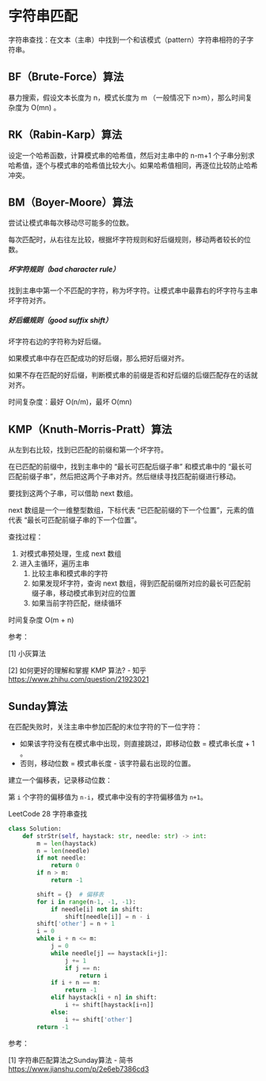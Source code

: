 # 字符串匹配

字符串查找：在文本（主串）中找到一个和该模式（pattern）字符串相符的子字符串。

## BF（Brute-Force）算法

暴力搜索，假设文本长度为 n，模式长度为 m （一般情况下 n>m），那么时间复杂度为 O(mn)​ 。

## RK（Rabin-Karp）算法

设定一个哈希函数，计算模式串的哈希值，然后对主串中的 n-m+1 个子串分别求哈希值，逐个与模式串的哈希值比较大小。如果哈希值相同，再逐位比较防止哈希冲突。

## BM（Boyer-Moore）算法

尝试让模式串每次移动尽可能多的位数。

每次匹配时，从右往左比较，根据坏字符规则和好后缀规则，移动两者较长的位数。

##### 坏字符规则（bad character rule）

找到主串中第一个不匹配的字符，称为坏字符。让模式串中最靠右的坏字符与主串坏字符对齐。

##### 好后缀规则（good suffix shift）

坏字符右边的字符称为好后缀。

如果模式串中存在匹配成功的好后缀，那么把好后缀对齐。

如果不存在匹配的好后缀，判断模式串的前缀是否和好后缀的后缀匹配存在的话就对齐。

时间复杂度：最好 O(n/m)，最坏 O(mn)

## KMP（Knuth-Morris-Pratt）算法

从左到右比较，找到已匹配的前缀和第一个坏字符。

在已匹配的前缀中，找到主串中的 “最长可匹配后缀子串” 和模式串中的 “最长可匹配前缀子串”，然后把这两个子串对齐。然后继续寻找匹配前缀进行移动。

要找到这两个子串，可以借助 next 数组。

next 数组是一个一维整型数组，下标代表 “已匹配前缀的下一个位置”，元素的值代表 “最长可匹配前缀子串的下一个位置”。

查找过程：

1. 对模式串预处理，生成 next 数组
2. 进入主循环，遍历主串
   1. 比较主串和模式串的字符
   2. 如果发现坏字符，查询 next 数组，得到匹配前缀所对应的最长可匹配前缀子串，移动模式串到对应的位置
   3. 如果当前字符匹配，继续循环

时间复杂度 O(m + n)

参考：

[1] 小灰算法

[2] 如何更好的理解和掌握 KMP 算法? - 知乎
https://www.zhihu.com/question/21923021

##### 

## Sunday算法

在匹配失败时，关注主串中参加匹配的末位字符的下一位字符：

+ 如果该字符没有在模式串中出现，则直接跳过，即移动位数 = 模式串长度 + 1 。
+ 否则，移动位数 = 模式串长度 - 该字符最右出现的位置。

建立一个偏移表，记录移动位数：

第 `i` 个字符的偏移值为 `n-i`，模式串中没有的字符偏移值为 `n+1`。

LeetCode 28 字符串查找

```python
class Solution:
    def strStr(self, haystack: str, needle: str) -> int:
        m = len(haystack)
        n = len(needle)
        if not needle:
            return 0
        if n > m:
            return -1

        shift = {}  # 偏移表
        for i in range(n-1, -1, -1):
            if needle[i] not in shift:
                shift[needle[i]] = n - i
        shift['other'] = n + 1
        i = 0
        while i + n <= m:
            j = 0
            while needle[j] == haystack[i+j]:
                j += 1
                if j == n:
                    return i
            if i + n == m:
                return -1
            elif haystack[i + n] in shift:
                i += shift[haystack[i+n]]
            else:
                i += shift['other']
        return -1
```

参考：

[1] 字符串匹配算法之Sunday算法 - 简书
https://www.jianshu.com/p/2e6eb7386cd3


